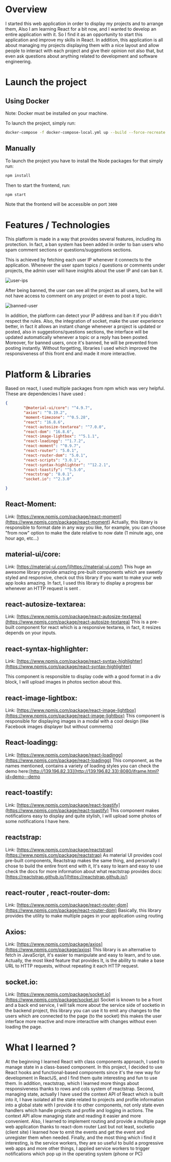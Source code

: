 # Overview 

 I started this web application in order to display my projects and to arrange them, Also I am learning React for a bit now, and I wanted to develop an entire application with it. So I find it as an opportunity to start this application and improve my skills in React. In addition, this application is all about managing my projects displaying them with a nice layout and allow people to interact with each project and give their opinion not also that, but even ask questions about anything related to development and software engineering. 


# Launch the project

## Using Docker
Note: Docker must be installed on your machine.

To launch the project, simply run:
```bash
docker-compose -f docker-compose-local.yml up --build --force-recreate
```

## Manually

To launch the project you have to install the Node packages for that simply run:
``` bash
npm install
```
Then to start the frontend, run:
``` bash
npm start
```

Note that the frontend will be accessible on port `3000`

 # Features / Technologies 

 This platform is made in a way that provides several features, including its protection.
In fact, a ban system has been added in order to ban users who spam comment sections or questions/suggestions sections.

This is achieved by fetching each user IP whenever it connects to the application. 
Whenever the user spam topics / questions or comments under projects, the admin user will have insights about the user IP and can ban it.

![user-ips](https://amirplatform.s3.eu-central-1.amazonaws.com/project/1667814557875-topic-ban.png)

After being banned, the user can see all the project as all users, but he will not have access to comment on any project or even to post a topic.

![banned-user](https://amirplatform.s3.eu-central-1.amazonaws.com/project/1667814950446-banned-user.png)

In addition, the platform can detect your IP address and ban it if you didn't respect the rules.
Also, the integration of socket, make the user experience better, in fact it allows an instant change whenever a project is updated or posted, also in suggestions/questions sections, the interface will be updated automatically whenever a topic or a reply has been posted. Moreover, for banned users, once it's banned, he will be prevented from posting instantly.
Without forgetting, libraries I used which improved the responsiveness of this front end and made it more interactive. 
# Platform & Libraries 
 Based on react, I used multiple packages from npm which was very helpful. These are dependencies I have used : 
``` json
{
        "@material-ui/core": "^4.9.7",
        "axios": "^0.19.2",
        "moment-timezone": "^0.5.28",
        "react": "16.8.6",
        "react-autosize-textarea": "^7.0.0",
        "react-dom": "16.8.6",
        "react-image-lightbox": "^5.1.1",
        "react-loadingg": "^1.7.2",
        "react-moment": "^0.9.7",
        "react-router": "5.0.1",
        "react-router-dom": "5.0.1",
        "react-scripts": "3.0.1",
        "react-syntax-highlighter": "^12.2.1",
        "react-toastify": "^5.5.0",
        "reactstrap": "8.0.1",
        "socket.io": "^2.3.0"

}
```

## React-Moment:
Link: [https://www.npmjs.com/package/react-moment](https://www.npmjs.com/package/react-moment)
Actually, this library is responsible to format date in any way you like, for example, you can choose "from now" option to make the date relative to now date (1 minute ago, one hour ago, etc...)

## material-ui/core:
Link: [https://material-ui.com/](https://material-ui.com/)
This huge an awesome library provide amazing pre-built components which are sweetly styled and responsive, check out this library if you want to make your web app looks amazing.
In fact, I used this library to display a progress bar whenever an HTTP request is sent
.
## react-autosize-textarea:
Link: [https://www.npmjs.com/package/react-autosize-textarea](https://www.npmjs.com/package/react-autosize-textarea)
This is a pre-built component for react which is a responsive textarea, in fact, it resizes depends on your inputs.

## react-syntax-highlighter:
Link: [https://www.npmjs.com/package/react-syntax-highlighter](https://www.npmjs.com/package/react-syntax-highlighter)

This component is responsible to display code with a good format in a div block, I will upload images in photos section about this.

## react-image-lightbox:
Link: [https://www.npmjs.com/package/react-image-lightbox](https://www.npmjs.com/package/react-image-lightbox)
This component is responsible for displaying images in a modal with a cool design (like Facebook images displayer but without comments)

## React-loadingg:
Link: [https://www.npmjs.com/package/react-loadingg](https://www.npmjs.com/package/react-loadingg)
This component, as the names mentioned, contains a variety of 
loading styles you can check the demo here:[http://139.196.82.33](http://139.196.82.33):8080/iframe.html?id=demo--demo

## react-toastify:
Link: [https://www.npmjs.com/package/react-toastify](https://www.npmjs.com/package/react-toastify)
This component makes notifications easy to display and quite stylish, I will upload some photos of some notifications I have here.

## reactstrap: 
Link: [https://www.npmjs.com/package/reactstrap](https://www.npmjs.com/package/reactstrap)
As material UI provides cool pre-built components, Reactstrap makes the same thing, and personally I chose to build the entire front end with it, It's easy to learn and easy to use 
check the docs for more information about what reactstrap provides
docs: [https://reactstrap.github.io/](https://reactstrap.github.io/)

## react-router , react-router-dom:
Link: [https://www.npmjs.com/package/react-router-dom](https://www.npmjs.com/package/react-router-dom)
Basically, this library provides the utility to make multiple pages in your application using routing 

## Axios: 
Link: [https://www.npmjs.com/package/axios](https://www.npmjs.com/package/axios)
This library is an alternative to fetch in JavaScript, it's easier to manipulate and easy to learn, and to use. Actually, the most liked feature that provides It, is the ability to make a base URL to HTTP requests, without repeating it each HTTP request.

## socket.io:
Link: [https://www.npmjs.com/package/socket.io](https://www.npmjs.com/package/socket.io)
Socket is known to be a front and a back end service, I will talk more about the service side of socketio in the backend project,
this library you can use it to emit any changes to the users which are connected to the page (to the socket) this makes the user interface more reactive and more interactive with changes without even loading the page. 

# What I learned ?
 At the beginning I learned React with class components approach, I used to manage state in a class-based component.
In this project, I decided to use React hooks and functional-based components since it's the new way for development in ReactJS, and I find them quite interesting and fun to use them.
In addition, reactstrap, which I learned more things about responsiveness thanks to rows and cols system of reactstrap.
Second, managing state, actually I have used the context API of React which is built into it, I have isolated all the state related to projects and profile information into a global state with I provide it to other components, not only state even handlers which handle projects and profile and logging in actions.
The context API allow managing state and reading it easier and more convenient.
Also, I learned to implement routing and provide a multiple page web application thanks to react-dom router 
Last but not least, socketio (client site) I learned how to emit the events and get the event and unregister them when needed.
Finally, and the most thing which i find it interesting, is the service workers, they are so useful to build a progressive web apps and more other things, I applied service workers to trigger notifications which pop up in the operating system (phone or PC)